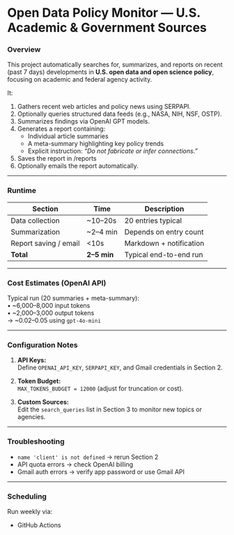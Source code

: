 # Open Data Policy Monitor — U.S. Academic & Government Sources

### Overview
This project automatically searches for, summarizes, and reports on recent (past 7 days) developments in **U.S. open data and open science policy**, focusing on academic and federal agency activity.

It:
1. Gathers recent web articles and policy news using SERPAPI.  
2. Optionally queries structured data feeds (e.g., NASA, NIH, NSF, OSTP).  
3. Summarizes findings via OpenAI GPT models.  
4. Generates a report containing:  
   - Individual article summaries  
   - A meta-summary highlighting key policy trends  
   - Explicit instruction: *“Do not fabricate or infer connections.”*  
5. Saves the report in /reports
6. Optionally emails the report automatically.

---

### Runtime
| Section | Time | Description |
|----------|------|-------------|
| Data collection | ~10–20s | 20 entries typical |
| Summarization | ~2–4 min | Depends on entry count |
| Report saving / email | <10s | Markdown + notification |
| **Total** | **2–5 min** | Typical end-to-end run |

---

### Cost Estimates (OpenAI API)
Typical run (20 summaries + meta-summary):  
• ~6,000–8,000 input tokens  
• ~2,000–3,000 output tokens  
→ ~$0.02–$0.05 using `gpt-4o-mini`

---

### Configuration Notes
1. **API Keys:**  
   Define `OPENAI_API_KEY`, `SERPAPI_KEY`, and Gmail credentials in Section 2.  

2. **Token Budget:**  
   `MAX_TOKENS_BUDGET = 12000` (adjust for truncation or cost).  

3. **Custom Sources:**  
   Edit the `search_queries` list in Section 3 to monitor new topics or agencies.

---

### Troubleshooting
- `name 'client' is not defined` → rerun Section 2  
- API quota errors → check OpenAI billing  
- Gmail auth errors → verify app password or use Gmail API  

---

### Scheduling
Run weekly via:
- GitHub Actions 


